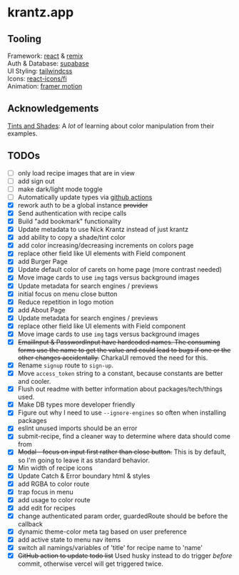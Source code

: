# krantz.app

## Tooling

Framework: [react](https://reactjs.org/) & [remix](https://remix.run)  
Auth & Database: [supabase](https://supabase.com/)  
UI Styling: [tailwindcss](https://tailwindcss.com/)  
Icons: [react-icons/fi](https://react-icons.github.io/react-icons/icons?name=fi)  
Animation: [framer motion](https://www.framer.com/motion/)  

## Acknowledgements

[Tints and Shades](https://github.com/edelstone/tints-and-shades/): A _lot_ of learning about color manipulation from their examples.

## TODOs

- [ ] only load recipe images that are in view
- [ ] add sign out
- [ ] make dark/light mode toggle
- [ ] Automatically update types via [github actions](https://supabase.com/docs/reference/javascript/generating-types)
- [x] rework auth to be a global instance ~~provider~~
- [x] Send authentication with recipe calls
- [x] Build "add bookmark" functionality
- [x] Update metadata to use Nick Krantz instead of just krantz
- [x] add ability to copy a shade/tint color
- [x] add color increasing/decreasing increments on colors page
- [x] replace other field like UI elements with Field component
- [x] add Burger Page
- [x] Update default color of carets on home page (more contrast needed)
- [x] Move image cards to use `img` tags versus background images
- [x] Update metadata for search engines / previews
- [x] initial focus on menu close button
- [x] Reduce repetition in logo motion
- [x] add About Page
- [x] Update metadata for search engines / previews
- [x] replace other field like UI elements with Field component
- [x] Move image cards to use `img` tags versus background images
- [x] ~~EmailInput & PasswordInput have hardcoded names. The consuming forms use the name to get the value and could lead to bugs if one or the other changes accidentally.~~ CharkaUI removed the need for this.
- [x] Rename `signup` route to `sign-up`.
- [x] Move `access_token` string to a constant, because constants are better and cooler.
- [x] Flush out readme with better information about packages/tech/things used.
- [x] Make DB types more developer friendly
- [x] Figure out why I need to use `--ignore-engines` so often when installing packages
- [x] eslint unused imports should be an error
- [x] submit-recipe, find a cleaner way to determine where data should come from
- [x] ~~Modal - focus on input first rather than close button.~~ This is by default, so I'm going to leave it as standard behavior.
- [x] Min width of recipe icons
- [x] Update Catch & Error boundary html & styles
- [x] add RGBA to color route
- [x] trap focus in menu
- [x] add usage to color route
- [x] add edit for recipes
- [x] change authenticated param order, guardedRoute should be before the callback 
- [x] dynamic theme-color meta tag based on user preference
- [x] add active state to menu nav items
- [x] switch all namings/variables of 'title' for recipe name to 'name'
- [x] ~~GitHub action to update todo list~~ Used husky instead to do trigger _before_ commit, otherwise vercel will get triggered twice.

